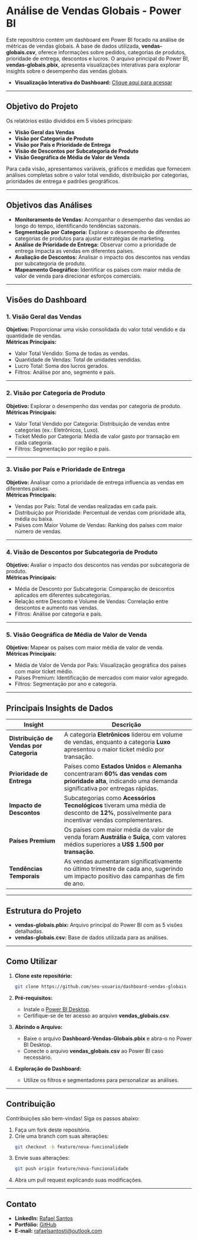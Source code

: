 # Análise de Vendas Globais - Power BI  

Este repositório contém um dashboard em Power BI focado na análise de métricas de vendas globais. A base de dados utilizada, **vendas-globais.csv**, oferece informações sobre pedidos, categorias de produtos, prioridade de entrega, descontos e lucros. O arquivo principal do Power BI, **vendas-globais.pbix**, apresenta visualizações interativas para explorar insights sobre o desempenho das vendas globais.

- **Visualização Interativa do Dashboard:** [Clique aqui para acessar](https://app.powerbi.com/view?r=eyJrIjoiMTkwNTk0NTYtNGMzMy00MDFmLWEzM2MtZWY0NmI0YTFiZGQ1IiwidCI6ImYxNDZiYjhhLTBiOTQtNGY1MC1hZmExLTNmYzc4Mjk0MjE1NSJ9)

---

## Objetivo do Projeto 

Os relatórios estão divididos em 5 visões principais:  
- **Visão Geral das Vendas**  
- **Visão por Categoria de Produto**  
- **Visão por País e Prioridade de Entrega**  
- **Visão de Descontos por Subcategoria de Produto**  
- **Visão Geográfica de Média de Valor de Venda**  

Para cada visão, apresentamos variáveis, gráficos e medidas que fornecem análises completas sobre o valor total vendido, distribuição por categorias, prioridades de entrega e padrões geográficos.

---

## Objetivos das Análises  

- **Monitoramento de Vendas:** Acompanhar o desempenho das vendas ao longo do tempo, identificando tendências sazonais.  
- **Segmentação por Categoria:** Explorar o desempenho de diferentes categorias de produtos para ajustar estratégias de marketing.  
- **Análise de Prioridade de Entrega:** Observar como a prioridade de entrega impacta as vendas em diferentes países.  
- **Avaliação de Descontos:** Analisar o impacto dos descontos nas vendas por subcategoria de produto.  
- **Mapeamento Geográfico:** Identificar os países com maior média de valor de venda para direcionar esforços comerciais.  

---

## Visões do Dashboard  

### 1. Visão Geral das Vendas  
**Objetivo:** Proporcionar uma visão consolidada do valor total vendido e da quantidade de vendas.  
**Métricas Principais:**  
- Valor Total Vendido: Soma de todas as vendas.  
- Quantidade de Vendas: Total de unidades vendidas.  
- Lucro Total: Soma dos lucros gerados.  
- Filtros: Análise por ano, segmento e país.  

---

### 2. Visão por Categoria de Produto  
**Objetivo:** Explorar o desempenho das vendas por categoria de produto.  
**Métricas Principais:**  
- Valor Total Vendido por Categoria: Distribuição de vendas entre categorias (ex.: Eletrônicos, Luxo).  
- Ticket Médio por Categoria: Média de valor gasto por transação em cada categoria.  
- Filtros: Segmentação por região e país.  

---

### 3. Visão por País e Prioridade de Entrega  
**Objetivo:** Analisar como a prioridade de entrega influencia as vendas em diferentes países.  
**Métricas Principais:**  
- Vendas por País: Total de vendas realizadas em cada país.  
- Distribuição por Prioridade: Percentual de vendas com prioridade alta, média ou baixa.  
- Países com Maior Volume de Vendas: Ranking dos países com maior número de vendas.  

---

### 4. Visão de Descontos por Subcategoria de Produto  
**Objetivo:** Avaliar o impacto dos descontos nas vendas por subcategoria de produto.  
**Métricas Principais:**  
- Média de Desconto por Subcategoria: Comparação de descontos aplicados em diferentes subcategorias.  
- Relação entre Desconto e Volume de Vendas: Correlação entre descontos e aumento nas vendas.  
- Filtros: Análise por categoria e país.  

---

### 5. Visão Geográfica de Média de Valor de Venda  
**Objetivo:** Mapear os países com maior média de valor de venda.  
**Métricas Principais:**  
- Média de Valor de Venda por País: Visualização geográfica dos países com maior ticket médio.  
- Países Premium: Identificação de mercados com maior valor agregado.  
- Filtros: Segmentação por ano e categoria.  

---

## Principais Insights de Dados  

| **Insight**                              | **Descrição**                                                                 |
|------------------------------------------|-------------------------------------------------------------------------------|
| **Distribuição de Vendas por Categoria** | A categoria **Eletrônicos** liderou em volume de vendas, enquanto a categoria **Luxo** apresentou o maior ticket médio por transação. |
| **Prioridade de Entrega**                | Países como **Estados Unidos** e **Alemanha** concentraram **60% das vendas com prioridade alta**, indicando uma demanda significativa por entregas rápidas. |
| **Impacto de Descontos**                 | Subcategorias como **Acessórios Tecnológicos** tiveram uma média de desconto de **12%**, possivelmente para incentivar vendas complementares. |
| **Países Premium**                       | Os países com maior média de valor de venda foram **Austrália** e **Suíça**, com valores médios superiores a **US$ 1.500 por transação**. |
| **Tendências Temporais**                 | As vendas aumentaram significativamente no último trimestre de cada ano, sugerindo um impacto positivo das campanhas de fim de ano. |

---

## Estrutura do Projeto  

- **vendas-globais.pbix:** Arquivo principal do Power BI com as 5 visões detalhadas.  
- **vendas-globais.csv:** Base de dados utilizada para as análises.  

---

## Como Utilizar  

1. **Clone este repositório:**  
   ```bash  
   git clone https://github.com/seu-usuario/dashboard-vendas-globais
   ```

2. **Pré-requisitos:**  
   - Instale o [Power BI Desktop](https://powerbi.microsoft.com/).  
   - Certifique-se de ter acesso ao arquivo **vendas_globais.csv**.  

3. **Abrindo o Arquivo:**  
   - Baixe o arquivo **Dashboard-Vendas-Globais.pbix** e abra-o no Power BI Desktop.  
   - Conecte o arquivo **vendas_globais.csv** ao Power BI caso necessário.  

4. **Exploração do Dashboard:**  
   - Utilize os filtros e segmentadores para personalizar as análises.  

---

## Contribuição  

Contribuições são bem-vindas! Siga os passos abaixo:  
1. Faça um fork deste repositório.  
2. Crie uma branch com suas alterações:  
   ```bash  
   git checkout -b feature/nova-funcionalidade  
   ```  
3. Envie suas alterações:  
   ```bash  
   git push origin feature/nova-funcionalidade  
   ```  
4. Abra um pull request explicando suas modificações.  

---

## Contato  

- **LinkedIn:** [Rafael Santos](https://www.linkedin.com/in/rafaelsantosti/)  
- **Portfólio:** [GitHub](https://github.com/knotheadmetal)  
- **E-mail:** [rafaelsantosti@outlook.com](mailto:rafaelsantosti@outlook.com)  
